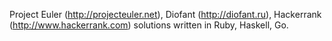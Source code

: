 Project Euler (http://projecteuler.net), Diofant (http://diofant.ru), Hackerrank (http://www.hackerrank.com) solutions written in Ruby, Haskell, Go.
